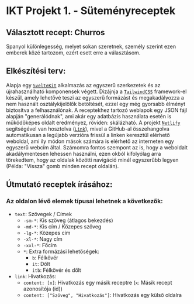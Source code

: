 # IKT Projekt 1. - Süteményreceptek

## Választott recept: Churros

  Spanyol különlegesség, melyet sokan szeretnek, személy szerint ezen emberek közé tartozom, ezért esett erre a választásom.

## Elkészítési terv:
  Alapja egy [`SvelteKit`](https://kit.svelte.dev/) alkalmazás az egyszerű szerkezetek és az újrahasználható komponensek végett. Dizájnja a [`TailwindCSS`](https://tailwindcss.com/) framework-el készül, amely lehetővé teszi az egyszerű formázást és megakadályozza a nem használt osztálykijelölők betöltését, ezzel egy még gyorsabb élményt biztosítva a felhasználónak. A receptekhez tartozó weblapok egy JSON fájl alapján "generálódnak", ami akár egy adatbázis használata esetén is működőképes oldalt eredményez, röviden: skálázható. A projekt [`Netlify`](https://netlify.com/) segítségével van hosztolva ([`Link`](https://neu-iktprojekt-receptek-2023.netlify.app/)), mivel a GitHub-al összehangolva automatikusan a legújabb verzióra frissül a linken keresztül elérhető weboldal, ami ily módon mások számára is elérhető az interneten egy egyszerű webcím által. Számomra fontos szempont az is, hogy a weboldalt akadálymentesen lehessen használni, ezen okból kifolyólag arra törekedtem, hogy az oldalak közötti navigáció minél egyszerűbb legyen (Példa: "Vissza" gomb minden recept oldalán).

## Útmutató receptek írásához:
### Az oldalon lévő elemek típusai lehetnek a következők:
- `text`: Szövegek / Címek
  - `-sm-*`: Kis szöveg (átlagos bekezdés)
  - `-md-*`: Kis cím / Közepes szöveg
  - `-lg-*`: Közepes cím
  - `-xl-*`: Nagy cím
  - `-xxl-*`: Főcím
  - `*`: Extra formázási lehetőségek:
    - `b`: Félkövér
    - `it`: Dőlt
    - `itb`: Félkövér és dőlt
- `link`: Hivatkozás:
  - `content: [x]`: Hivatkozás egy másik receptre (`x`: Másik recept azonosítója (id))
  - `content: ["Szöveg", "Hivatkozás"]`: Hivatkozás egy külső oldalra
